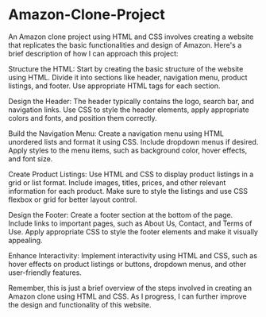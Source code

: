 # Amazon-Clone-Project

An Amazon clone project using HTML and CSS involves creating a website that replicates the basic functionalities and design of Amazon. Here's a brief description of how I can approach this project:

Structure the HTML: Start by creating the basic structure of the website using HTML. Divide it into sections like header, navigation menu, product listings, and footer. Use appropriate HTML tags for each section.

Design the Header: The header typically contains the logo, search bar, and navigation links. Use CSS to style the header elements, apply appropriate colors and fonts, and position them correctly.

Build the Navigation Menu: Create a navigation menu using HTML unordered lists and format it using CSS. Include dropdown menus if desired. Apply styles to the menu items, such as background color, hover effects, and font size.

Create Product Listings: Use HTML and CSS to display product listings in a grid or list format. Include images, titles, prices, and other relevant information for each product. Make sure to style the listings and use CSS flexbox or grid for better layout control.

Design the Footer: Create a footer section at the bottom of the page. Include links to important pages, such as About Us, Contact, and Terms of Use. Apply appropriate CSS to style the footer elements and make it visually appealing.

Enhance Interactivity: Implement interactivity using HTML and CSS, such as hover effects on product listings or buttons, dropdown menus, and other user-friendly features.

Remember, this is just a brief overview of the steps involved in creating an Amazon clone using HTML and CSS. As I progress, I can further improve the design and functionality of this website.
